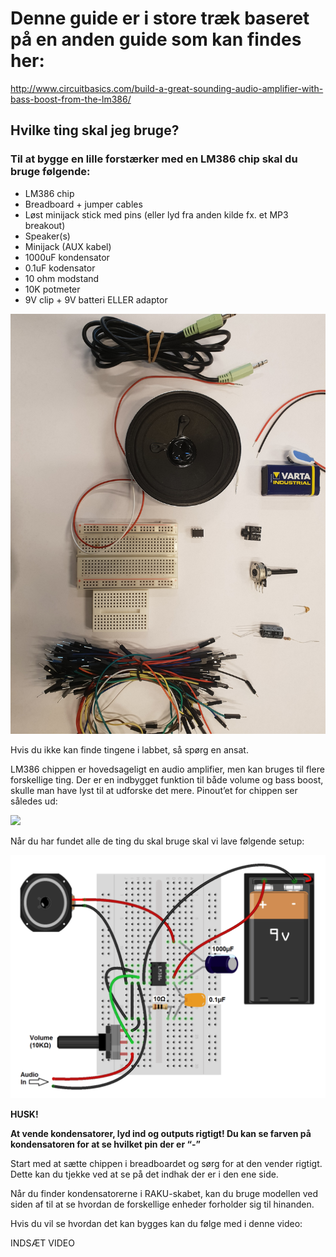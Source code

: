 # Denne guide er i store træk baseret på en anden guide som kan findes her:
http://www.circuitbasics.com/build-a-great-sounding-audio-amplifier-with-bass-boost-from-the-lm386/


## Hvilke ting skal jeg bruge?

### Til at bygge en lille forstærker med en LM386 chip skal du bruge følgende:
* LM386 chip
* Breadboard + jumper cables
* Løst minijack stick med pins (eller lyd fra anden kilde fx. et MP3 breakout)
* Speaker(s)
* Minijack (AUX kabel)
* 1000uF kondensator
* 0.1uF kodensator
* 10 ohm modstand
* 10K potmeter
* 9V clip + 9V batteri ELLER adaptor

![](https://github.com/DDlabAU/LM386-Forstaerker-Chip/blob/master/Billeder/20181109_142224.jpg)


Hvis du ikke kan finde tingene i labbet, så spørg en ansat.

LM386 chippen er hovedsageligt en audio amplifier, men kan bruges til flere forskellige ting.
Der er en indbygget funktion til både volume og bass boost, skulle man have lyst til at udforske det mere.
Pinout’et for chippen ser således ud:

![](https://github.com/DDlabAU/LM386-Forstaerker-Chip/blob/master/Billeder/Sk%C3%A6rmbillede%202018-11-09%20kl.%2014.36.53.png)

Når du har fundet alle de ting du skal bruge skal vi lave følgende setup:


![](https://github.com/DDlabAU/LM386-Forstaerker-Chip/blob/master/Billeder/LM386-Audio-Amplifier-Minimal-With-Star-Ground-NEW-NEW-1024x792.png)




**HUSK!**

**At vende kondensatorer, lyd ind og outputs rigtigt!
Du kan se farven på kondensatoren for at se hvilket pin der er “-”**

Start med at sætte chippen i breadboardet og sørg for at den vender rigtigt.
Dette kan du tjekke ved at se på det indhak der er i den ene side.

Når du finder kondensatorerne i RAKU-skabet, kan du bruge modellen ved siden af
til at se hvordan de forskellige enheder forholder sig til hinanden.


Hvis du vil se hvordan det kan bygges kan du følge med i denne video:


INDSÆT VIDEO

